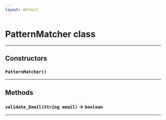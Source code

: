 ```yaml
---
layout: default
---
```

# PatternMatcher class
---
## Constructors
### `PatternMatcher()`
---
## Methods
### `validate_Email(String email)` → `boolean`
---
